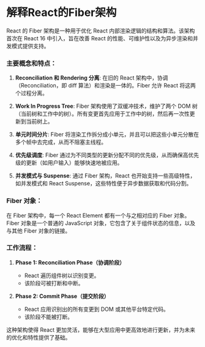 # 解释React的Fiber架构

React 的 Fiber 架构是一种用于优化 React 内部渲染逻辑的结构和算法。该架构首次在 React 16 中引入，旨在改善 React 的性能、可维护性以及为异步渲染和并发模式提供支持。

### 主要概念和特点：

1. **Reconciliation 和 Rendering 分离**: 在旧的 React 架构中，协调（Reconciliation，即 diff 算法）和渲染是一体的。Fiber 允许 React 将这两个过程分离。

2. **Work In Progress Tree**: Fiber 架构使用了双缓冲技术，维护了两个 DOM 树（当前树和工作中的树）。所有变更首先应用于工作中的树，然后再一次性更新到当前树上。

3. **单元时间分片**: Fiber 将渲染工作拆分成小单元，并且可以把这些小单元分散在多个帧中去完成，从而不阻塞主线程。

4. **优先级调度**: Fiber 通过为不同类型的更新分配不同的优先级，从而确保高优先级的更新（如用户输入）能够快速地被应用。

5. **并发模式与 Suspense**: 通过 Fiber 架构，React 也开始支持一些高级特性，如并发模式和 React Suspense，这些特性便于异步数据获取和代码分割。

### Fiber 对象：

在 Fiber 架构中，每一个 React Element 都有一个与之相对应的 Fiber 对象。Fiber 对象是一个普通的 JavaScript 对象，它包含了关于组件状态的信息，以及与其他 Fiber 对象的链接。

### 工作流程：

1. **Phase 1: Reconciliation Phase（协调阶段）**
    - React 遍历组件树以识别变更。
    - 该阶段可被打断和中断。

2. **Phase 2: Commit Phase（提交阶段）**
    - React 应用识别出的所有变更到 DOM 或其他平台特定代码。
    - 该阶段不能被打断。

这种架构使得 React 更加灵活，能够在大型应用中更高效地进行更新，并为未来的优化和特性提供了基础。